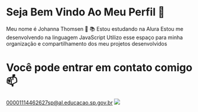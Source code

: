 # Seja Bem Vindo Ao Meu Perfil 💖
Meu nome é Johanna Thomsen 💋
📚 Estou estudando na Alura
Estou me desenvolvendo na linguagem JavaScript
Utilizo esse espaço para minha organização e compartilhamento dos meu projetos desenvolvidos
# Você pode entrar em contato comigo 📫
00001114462627sp@al.educacao.sp.gov.br 
![](https://images.app.goo.gl/FsehfEsMpwk4QDiw9)
